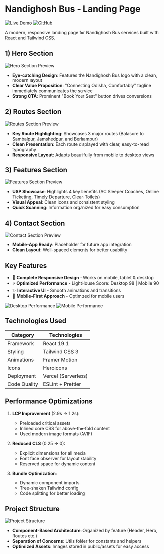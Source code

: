 # Nandighosh Bus - Landing Page

[![Live Demo](https://img.shields.io/badge/demo-live-brightgreen)](https://nandighosh-bus.vercel.app) 
[![GitHub](https://img.shields.io/badge/source-code-blue)](https://github.com/yourusername/nandighosh-bus)

A modern, responsive landing page for Nandighosh Bus services built with React and Tailwind CSS.

## 1) Hero Section
![Hero Section Preview](https://github.com/user-attachments/assets/79485ab5-ee5c-48c4-a2a5-1504678ae1e0)

- **Eye-catching Design**: Features the Nandighosh Bus logo with a clean, modern layout
- **Clear Value Proposition**: "Connecting Odisha, Comfortably" tagline immediately communicates the service
- **Strong CTA**: Prominent "Book Your Seat" button drives conversions

## 2) Routes Section
![Routes Section Preview](https://github.com/user-attachments/assets/7f38bbf3-1720-4f4f-954e-33cd7de8b5ea)

- **Key Route Highlighting**: Showcases 3 major routes (Balasore to Sambalpur, Jamshedpur, and Berhampur)
- **Clean Presentation**: Each route displayed with clear, easy-to-read typography
- **Responsive Layout**: Adapts beautifully from mobile to desktop views

## 3) Features Section
![Features Section Preview](https://github.com/user-attachments/assets/410e2be3-88dd-4bbb-a964-97886c5a9277)

- **USP Showcase**: Highlights 4 key benefits (AC Sleeper Coaches, Online Ticketing, Timely Departure, Clean Toilets)
- **Visual Appeal**: Clean icons and consistent styling
- **Quick Scanning**: Information organized for easy consumption

## 4) Contact Section
![Contact Section Preview](https://github.com/user-attachments/assets/21d67d4f-579e-4640-9f9d-624bfb811791)

- **Mobile-App Ready**: Placeholder for future app integration
- **Clean Layout**: Well-spaced elements for better usability

## Key Features

- 🚌 **Complete Responsive Design** - Works on mobile, tablet & desktop
- ⚡ **Optimized Performance** - LightHouse Score: Desktop 98 | Mobile 90
- ✨ **Interactive UI** - Smooth animations and transitions
- 📱 **Mobile-First Approach** - Optimized for mobile users

![Desktop Performance](https://github.com/user-attachments/assets/da0f624a-6ae6-45ec-a6e0-1e785a247d99)
![Mobile Performance](https://github.com/user-attachments/assets/5847949b-e15c-40d4-acc9-af68c917f382)

## Technologies Used

| Category        | Technologies                          |
|-----------------|---------------------------------------|
| Framework       | React 19.1                            |
| Styling         | Tailwind CSS 3                        |
| Animations      | Framer Motion                         |
| Icons           | Heroicons                             |
| Deployment      | Vercel (Serverless)                   |
| Code Quality    | ESLint + Prettier                     |

## Performance Optimizations

1. **LCP Improvement** (2.9s → 1.2s):
   - Preloaded critical assets
   - Inlined core CSS for above-the-fold content
   - Used modern image formats (AVIF)

2. **Reduced CLS** (0.25 → 0):
   - Explicit dimensions for all media
   - Font face observer for layout stability
   - Reserved space for dynamic content

3. **Bundle Optimization**:
   - Dynamic component imports
   - Tree-shaken Tailwind config
   - Code splitting for better loading

## Project Structure
![Project Structure](https://github.com/user-attachments/assets/a621a4b6-6ffe-4a89-8d2e-4b2f18b7f27b)

- **Component-Based Architecture**: Organized by feature (Header, Hero, Routes etc.)
- **Separation of Concerns**: Utils folder for constants and helpers
- **Optimized Assets**: Images stored in public/assets for easy access
